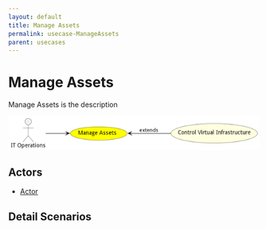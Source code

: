 ```yaml
---
layout: default
title: Manage Assets
permalink: usecase-ManageAssets
parent: usecases
---
```

# Manage Assets

Manage Assets is the description

![Activities Diagram](./Activities.png)

## Actors

* [Actor](actor-actor)











## Detail Scenarios





